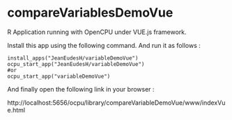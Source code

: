 # compareVariablesDemoVue

R Application running with OpenCPU under VUE.js framework.


Install this app using the following command. And run it as follows :
```
install_apps("JeanEudesH/variableDemoVue")
ocpu_start_app("JeanEudesH/variableDemoVue")
#or
ocpu_start_app("variableDemoVue")
```
And finally open the following link in your browser :

http://localhost:5656/ocpu/library/compareVariableDemoVue/www/indexVue.html
